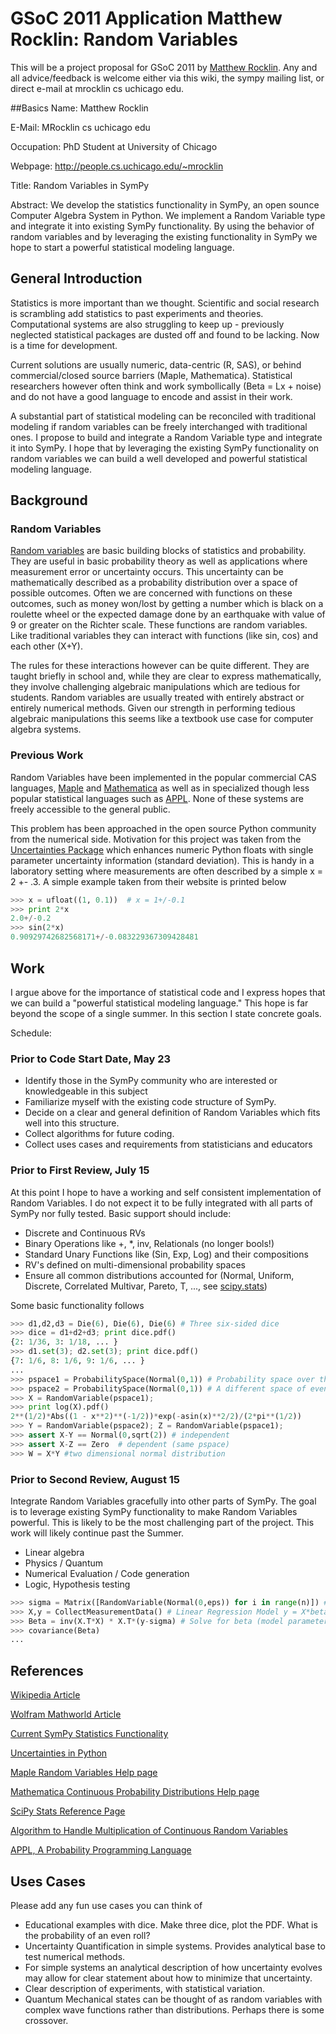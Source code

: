 # GSoC 2011 Application Matthew Rocklin: Random Variables
This will be a project proposal for GSoC 2011 by [Matthew Rocklin](http://people.cs.uchicago.edu/~mrocklin). Any and all advice/feedback is welcome either via this wiki, the sympy mailing list, or direct e-mail at mrocklin cs uchicago edu. 

##Basics
Name: Matthew Rocklin

E-Mail: MRocklin cs uchicago edu

Occupation: PhD Student at University of Chicago

Webpage: http://people.cs.uchicago.edu/~mrocklin


Title: Random Variables in SymPy

Abstract: We develop the statistics functionality in SymPy, an open sounce Computer Algebra System in Python. We implement a Random Variable type and integrate it into existing SymPy functionality. By using the behavior of random variables and by leveraging the existing functionality in SymPy we hope to start a powerful statistical modeling language. 

## General Introduction 
Statistics is more important than we thought. Scientific and social research is scrambling add statistics to past experiments and theories. Computational systems are also struggling to keep up - previously neglected statistical packages are dusted off and found to be lacking. Now is a time for development. 

Current solutions are usually numeric, data-centric (R, SAS), or behind commercial/closed source barriers (Maple, Mathematica). Statistical researchers however often think and work symbollically (Beta = Lx + noise) and do not have a good language to encode and assist in their work. 

A substantial part of statistical modeling can be reconciled with traditional modeling if random variables can be freely interchanged with traditional ones. I propose to build and integrate a Random Variable type and integrate it into SymPy. I hope that by leveraging the existing SymPy functionality on random variables we can build a well developed and powerful statistical modeling language. 

## Background
### Random Variables

[Random variables](http://en.wikipedia.org/wiki/Random_variable) are basic building blocks of statistics and probability. They are useful in basic probability theory as well as applications where measurement error or uncertainty occurs. This uncertainty can be mathematically described as a probability distribution over a space of possible outcomes. Often we are concerned with functions on these outcomes, such as money won/lost by getting a number which is black on a roulette wheel or the expected damage done by an earthquake with value of 9 or greater on the Richter scale. These functions are random variables. Like traditional variables they can interact with functions (like sin, cos) and each other (X+Y). 

The rules for these interactions however can be quite different. They are taught briefly in school and, while they are clear to express mathematically, they involve challenging algebraic manipulations which are tedious for students. Random variables are usually treated with entirely abstract or entirely numerical methods. Given our strength in performing tedious algebraic manipulations this seems like a textbook use case for computer algebra systems.

### Previous Work

Random Variables have been implemented in the popular commercial CAS languages, [Maple](http://www.maplesoft.com/support/help/Maple/view.aspx?path=Statistics/RandomVariable) and [Mathematica](http://reference.wolfram.com/legacy/v5_2/Add-onsLinks/StandardPackages/Statistics/ContinuousDistributions.html) as well as in specialized though less popular statistical languages such as [APPL](http://www.math.wm.edu/~leemis/2001amstat.pdf).   None of these systems are freely accessible to the general public. 

This problem has been approached in the open source Python community from the numerical side. Motivation for this project was taken from the [Uncertainties Package](http://packages.python.org/uncertainties/index.html) which enhances numeric Python floats with single parameter uncertainty information (standard deviation). This is handy in a laboratory setting where measurements are often described by a simple x = 2 +- .3. A simple example taken from their website is printed below
```python
>>> x = ufloat((1, 0.1))  # x = 1+/-0.1
>>> print 2*x
2.0+/-0.2
>>> sin(2*x)  
0.90929742682568171+/-0.083229367309428481
```

## Work

I argue above for the importance of statistical code and I express hopes that we can build a "powerful statistical modeling language." This hope is far beyond the scope of a single summer. In this section I state concrete goals.

Schedule:
### Prior to Code Start Date, May 23
* Identify those in the SymPy community who are interested or knowledgeable in this subject
* Familiarize myself with the existing code structure of SymPy. 
* Decide on a clear and general definition of Random Variables which fits well into this structure. 
* Collect algorithms for future coding. 
* Collect uses cases and requirements from statisticians and educators

### Prior to First Review, July 15
At this point I hope to have a working and self consistent implementation of Random Variables. I do not expect it to be fully integrated with all parts of SymPy nor fully tested. Basic support should include: 

* Discrete and Continuous RVs
* Binary Operations like +, *, inv, Relationals (no longer bools!)
* Standard Unary Functions like (Sin, Exp, Log) and their compositions
* RV's defined on multi-dimensional probability spaces
* Ensure all common distributions accounted for (Normal, Uniform, Discrete, Correlated Multivar, Pareto, T, ..., see [scipy.stats](http://docs.scipy.org/doc/scipy/reference/stats.html)) 

Some basic functionality follows
```python
>>> d1,d2,d3 = Die(6), Die(6), Die(6) # Three six-sided dice
>>> dice = d1+d2+d3; print dice.pdf()
{2: 1/36, 3: 1/18, ... } 
>>> d1.set(3); d2.set(3); print dice.pdf()
{7: 1/6, 8: 1/6, 9: 1/6, ... } 
...
>>> pspace1 = ProbabilitySpace(Normal(0,1)) # Probability space over the reals
>>> pspace2 = ProbabilitySpace(Normal(0,1)) # A different space of events
>>> X = RandomVariable(pspace1); 
>>> print log(X).pdf()
2**(1/2)*Abs((1 - x**2)**(-1/2))*exp(-asin(x)**2/2)/(2*pi**(1/2))
>>> Y = RandomVariable(pspace2); Z = RandomVariable(pspace1); 
>>> assert X-Y == Normal(0,sqrt(2)) # independent
>>> assert X-Z == Zero  # dependent (same pspace)
>>> W = X*Y #two dimensional normal distribution
```
### Prior to Second Review, August 15
Integrate Random Variables gracefully into other parts of SymPy. The goal is to leverage existing SymPy functionality to make Random Variables powerful. This is likely to be the most challenging part of the project. This work will likely continue past the Summer.

* Linear algebra
* Physics / Quantum 
* Numerical Evaluation / Code generation 
* Logic, Hypothesis testing
```python
>>> sigma = Matrix([RandomVariable(Normal(0,eps)) for i in range(n)]) # Column Vector of i.i.d. noise
>>> X,y = CollectMeasurementData() # Linear Regression Model y = X*beta + sigma. X,y, known (not random)
>>> Beta = inv(X.T*X) * X.T*(y-sigma) # Solve for beta (model parameters)
>>> covariance(Beta)
...
```



## References
[Wikipedia Article](http://en.wikipedia.org/wiki/Random_variable)

[Wolfram Mathworld Article](http://mathworld.wolfram.com/RandomVariable.html)

[Current SymPy Statistics Functionality](http://docs.sympy.org/dev/modules/statistics.html)

[Uncertainties in Python](http://packages.python.org/uncertainties/)

[Maple Random Variables Help page](http://www.maplesoft.com/support/help/Maple/view.aspx?path=Statistics/RandomVariable)

[Mathematica Continuous Probability Distributions Help page](http://reference.wolfram.com/legacy/v5_2/Add-onsLinks/StandardPackages/Statistics/ContinuousDistributions.html)

[SciPy Stats Reference Page](http://docs.scipy.org/doc/scipy/reference/stats.html)

[Algorithm to Handle Multiplication of Continuous Random Variables](http://www.math.usma.edu/people/glen/Publications/product.pdf)

[APPL, A Probability Programming Language](http://www.math.wm.edu/~leemis/2001amstat.pdf)

## Uses Cases
Please add any fun use cases you can think of

* Educational examples with dice. Make three dice, plot the PDF. What is the probability of an even roll?
* Uncertainty Quantification in simple systems. Provides analytical base to test numerical methods.
* For simple systems an analytical description of how uncertainty evolves may allow for clear statement about how to minimize that uncertainty. 
* Clear description of experiments, with statistical variation. 
* Quantum Mechanical states can be thought of as random variables with complex wave functions rather than distributions. Perhaps there is some crossover. 